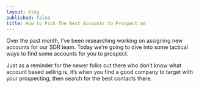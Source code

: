 ```yaml
---
layout: blog
published: false
title: How to Pick The Best Accounts to Prospect.md
---
```

Over the past month, I’ve been researching working on assigning new accounts for our SDR team. Today we’re going to dive into some tactical ways to find some accounts for you to prospect. 

Just as a reminder for the newer folks out there who don’t know what account based selling is, it’s when you find a good company to target with your prospecting, then search for the best contacts there.
